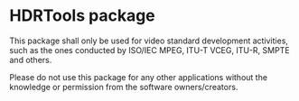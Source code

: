HDRTools package
================
This package shall only be used for video standard development activities,
such as the ones conducted by ISO/IEC MPEG, ITU-T VCEG, ITU-R, SMPTE and 
others.

Please do not use this package for any other applications without 
the knowledge or permission from the software owners/creators.
